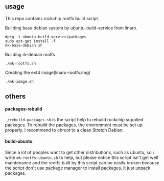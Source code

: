 ## usage
This repo contains rockchip rootfs build script.


Building base debian system by ubuntu-build-service from linaro.

	dpkg -i ubuntu-build-service/packages
	sudo apt-get install -f
	mk-base-debian.sh

Building rk-debian rootfs

	./mk-rootfs.sh

Creating the ext4 image(linaro-rootfs.img)

	./mk-image.sh


## others

#### packages-rebuild
`./rebuild-packages.sh` is the script help to rebuild rockchip supplied packages.
To rebuild the packages, the environment must be set up properly.
I recommend to chroot to a clean Stretch Debian.

#### build-ubuntu

Since a lot of peoples want to get other distributions, such as ubuntu, so i write `mk-rootfs-ubuntu.sh` to help, but please notice this script isn't get well maintenance and the rootfs built by this script can be easily broken because the script don't use package manager to install packages, it just unpack packages.

